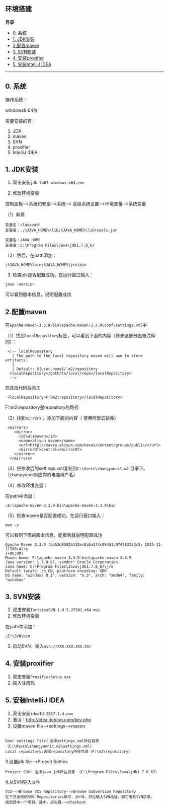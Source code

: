 ## 环境搭建



**目录**
* [0. 系统](#env)
* [1. JDK安装](#jdk)
* [2.配置maven](#maven)
* [3. SVN安装](#svn)
* [4. 安装proxifier](#proxi)
* [5. 安装IntelliJ IDEA](#idea)
<hr/>

<h2 id='env'>0. 系统</h2>

操作系统：

windows8 64位

需要安装的有：
1. JDK
2. maven
3. SVN
4. proxifier
5. IntelliJ IDEA

<h2 id='jdk'>1. JDK安装</h2>

1. 双击安装``jdk-7u67-windows-x64.exe``

2. 修改环境变量

控制面板-->系统和安全-->系统--> 高级系统设置-->环境变量-->系统变量

（1）新建
```
变量名：classpath
变量值：.;%JAVA_HOME%\lib;%JAVA_HOME%\lib\tools.jar 
```
```
变量名：JAVA_HOME
变量值：C:\Program Files\Java\jdk1.7.0_67
```
（2）然后，在path添加：
```
;%JAVA_HOME%\bin;%JAVA_HOME%\jre\bin
```
3. 检查jdk是否配置成功。在运行窗口输入：
```
java -version
```
可以看到版本信息，说明配置成功

<h2 id='maven'>2.配置maven</h2>

在``apache-maven-3.3.9-bin\apache-maven-3.3.9\conf\settings.xml``中

（1）找到``localRepository``标签，可以看到下面的内容（原来这部分是被注释的）：
```
 <!-- localRepository
   | The path to the local repository maven will use to store artifacts.
   |
   | Default: ${user.home}/.m2/repository
  <localRepository>/path/to/local/repo</localRepository>
  -->
```
在这段代码后添加
```
 <localRepository>F:\m2\repository</localRepository>
```
F:\m2\repository是repository的路径

（2）找到``mirrors`` ，添加下面的内容（ 使用阿里云镜像）
```
 <mirrors>
    <mirror>  
      <id>alimaven</id>  
      <name>aliyun maven</name>  
      <url>http://maven.aliyun.com/nexus/content/groups/public/</url>  
      <mirrorOf>central</mirrorOf>          
    </mirror>
  </mirrors>
```
（3）把修改后的settings.xml复制到``C:\Users\zhangyanni\.m2`` 目录下。（zhangyanni对应你的电脑用户名）

（4）修改环境变量：

在path中添加：
```
;E:\apache-maven-3.3.9-bin\apache-maven-3.3.9\bin
```
（5）检查maven是否配置成功。在运行窗口输入：
```
mvn -v
```
可以看到下面的版本信息，能看到就说明配置成功
```
Apache Maven 3.3.9 (bb52d8502b132ec0a5a3f4c09453c07478323dc5; 2015-11-11T00:41:4
7+08:00)
Maven home: E:\apache-maven-3.3.9-bin\apache-maven-3.3.9
Java version: 1.7.0_67, vendor: Oracle Corporation
Java home: C:\Program Files\Java\jdk1.7.0_67\jre
Default locale: zh_CN, platform encoding: GBK
OS name: "windows 8.1", version: "6.3", arch: "amd64", family: "windows"
```
<h2 id='svn'>3. SVN安装</h2>

1. 双击安装``TortoiseSVN_1.9.5.27581_x64.msi``
2. 修改环境变量

在path中添加：
```
;E:\SVN\bin
```
3. 启动SVN，输入```svn://XXX.XXX.XXX.XX/```

<h2 id='proxi'>4. 安装proxifier</h2>

1. 双击安装``ProxifierSetup.exe``
2. 输入注册码



<h2 id='idea'>5. 安装IntelliJ IDEA</h2>

1. 双击安装``ideaIU-2017.1.4.exe``
2. 激活：http://idea.iteblog.com/key.php
2. 设置maven
file-->settings-->maven
```

User settings file：选择settings.xml所在目录 （C:\Users\zhangyanni\.m2\settings.xml）
Local repository:选择repository所在目录（F:\m2\repository）
```
3.设置jdk
file-->Project Settins
```
Project SDK: 选择java jdk所在目录 （C:\Program Files\Java\jdk1.7.0_67）
```
4.从SVN导入文件
```
VCS-->Browse VCS Repository-->Browse Subversion Repository
在下方出现的SVN Repositories框中，点+号，然后输入SVN地址。即可看到SVN目录。
找到其中一个项目。选中，点右键-->checkout
```
